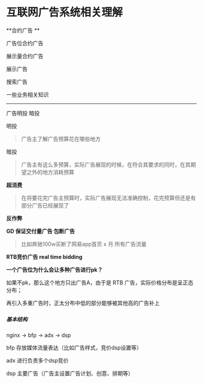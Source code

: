 # 互联网广告系统相关理解

**合约广告 **

广告位合约广告

展示量合约广告

展示广告

搜索广告

一些业务相关知识

---

广告明投 暗投

明投

> 广告主了解广告预算花在哪些地方

暗投

> 广告主有这么多预算，实际广告展现的时候，在符合其要求的同时，在其期望之外的地方消耗预算

**超消费**

> 在将要花完广告主预算时，实际广告展现无法准确控制，花完预算但还是有部分广告已经展现了

**反作弊**

**GD 保证交付量广告 包断广告**

> 比如奔驰100w买断了网易app首页 x 月  所有广告流量

**RTB竞价广告 real time bidding**

**一个广告位为什么会让多种广告进行pk？**

如果不pk，那么这个地方只出广告A，由于是 RTB 广告，实际价格分布是呈正态分布；

再引入多重广告时，正太分布中低的部分能够被其他高的广告补上

##### 

##### **基本结构**

nginx -&gt; bfp -&gt; adx -&gt; dsp

bfp 存放媒体流量表达（比如广告样式，竞价dsp设置等）

adx 进行负责多个dsp竞价

dsp 主要广告（广告主设置广告计划、创意、排期等）

